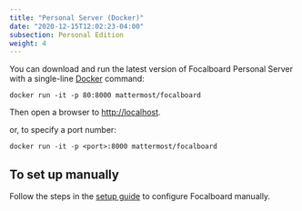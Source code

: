 ```yaml
---
title: "Personal Server (Docker)"
date: "2020-12-15T12:02:23-04:00"
subsection: Personal Edition
weight: 4
---
```


You can download and run the latest version of Focalboard Personal Server with a single-line <a href="https://www.docker.com/">Docker</a> command:

```
docker run -it -p 80:8000 mattermost/focalboard
```

Then open a browser to <a href="http://localhost">http://localhost</a>.

or, to specify a port number:

```
docker run -it -p <port>:8000 mattermost/focalboard
```

## To set up manually

Follow the steps in the [setup guide](../ubuntu) to configure Focalboard manually.
